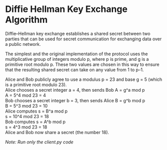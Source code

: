 # Diffie Hellman Key Exchange Algorithm #

Diffie–Hellman key exchange establishes a shared secret between two parties that can be used for secret communication for exchanging data over a public network.  

The simplest and the original implementation of the protocol uses the multiplicative group of integers modulo p, where p is prime, and g is a primitive root modulo p. These two values are chosen in this way to ensure that the resulting shared secret can take on any value from 1 to p–1.   

Alice and Bob publicly agree to use a modulus p = 23 and base g = 5 (which is a primitive root modulo 23).  
Alice chooses a secret integer a = 4, then sends Bob A = g^a mod p  
A = 5^4 mod 23 = 4  
Bob chooses a secret integer b = 3, then sends Alice B = g^b mod p  
B = 5^3 mod 23 = 10  
Alice computes s = B^a mod p  
s = 10^4 mod 23 = 18  
Bob computes s = A^b mod p  
s = 4^3 mod 23 = 18  
Alice and Bob now share a secret (the number 18).  

*Note: Run only the client.py code*  
